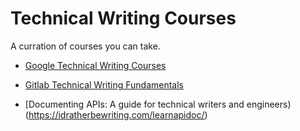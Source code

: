 

# Technical Writing Courses

A curration of courses you can take.

- [Google Technical Writing Courses](https://developers.google.com/tech-writing)

- [Gitlab Technical Writing Fundamentals](https://about.gitlab.com/handbook/engineering/ux/technical-writing/fundamentals/)

- [Documenting APIs: A guide for technical writers and engineers)(https://idratherbewriting.com/learnapidoc/)
